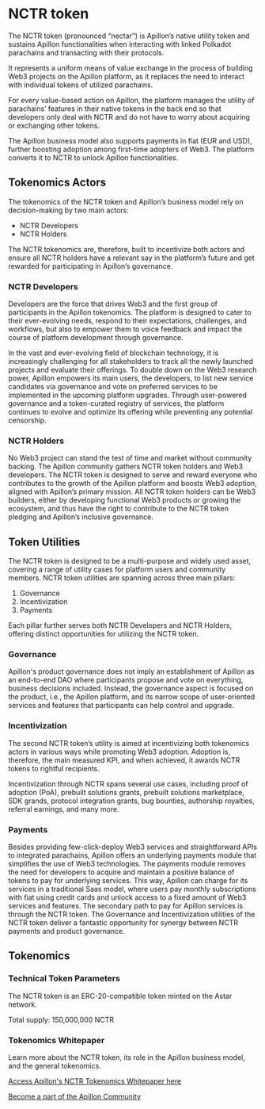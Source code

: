 # NCTR token

The NCTR token (pronounced “nectar”) is Apillon’s native utility token and sustains Apillon functionalities when interacting with linked Polkadot parachains and transacting with their protocols.

It represents a uniform means of value exchange in the process of building Web3 projects on the Apillon platform, as it replaces the need to interact with individual tokens of utilized parachains.

For every value-based action on Apillon, the platform manages the utility of parachains’ features in their native tokens in the back end so that developers only deal with NCTR and do not have to worry about acquiring or exchanging other tokens.

The Apillon business model also supports payments in fiat (EUR and USD), further boosting adoption among first-time adopters of Web3. The platform converts it to NCTR to unlock Apillon functionalities.

## Tokenomics Actors

The tokenomics of the NCTR token and Apillon’s business model rely on decision-making by two main actors:
* NCTR Developers
* NCTR Holders

The NCTR tokenomics are, therefore, built to incentivize both actors and ensure all NCTR holders have a relevant say in the platform’s future and get rewarded for participating in Apillon’s governance.

### NCTR Developers

Developers are the force that drives Web3 and the first group of participants in the Apillon tokenomics. The platform is designed to cater to their ever-evolving needs, respond to their expectations, challenges, and workflows, but also to empower them to voice feedback and impact the course of platform development through governance.

In the vast and ever-evolving field of blockchain technology, it is increasingly challenging for all stakeholders to track all the newly launched projects and evaluate their offerings. To double down on the Web3 research power, Apillon empowers its main users, the developers, to list new service candidates via governance and vote on preferred services to be implemented in the upcoming platform upgrades.
Through user-powered governance and a token-curated registry of services, the platform continues to evolve and optimize its offering while preventing any potential censorship.

### NCTR Holders

No Web3 project can stand the test of time and market without community backing. The Apillon community gathers NCTR token holders and Web3 developers.
The NCTR token is designed to serve and reward everyone who contributes to the growth of the Apillon platform and boosts Web3 adoption, aligned with Apillon’s primary mission.
All NCTR token holders can be Web3 builders, either by developing functional Web3 products or growing the ecosystem, and thus have the right to contribute to the NCTR token pledging and Apillon’s inclusive governance.

## Token Utilities

The NCTR token is designed to be a multi-purpose and widely used asset, covering a range of utility cases for platform users and community members.
NCTR token utilities are spanning across three main pillars:
1. Governance
2. Incentivization
3. Payments

Each pillar further serves both NCTR Developers and NCTR Holders, offering distinct opportunities for utilizing the NCTR token.

### Governance

Apillon's product governance does not imply an establishment of Apillon as an end-to-end DAO where participants propose and vote on everything, business decisions included.
Instead, the governance aspect is focused on the product, i.e., the Apillon platform, and its narrow scope of user-oriented services and features that participants can help control and upgrade.

### Incentivization

The second NCTR token’s utility is aimed at incentivizing both tokenomics actors in various ways while promoting Web3 adoption. Adoption is, therefore, the main measured KPI, and when achieved, it awards NCTR tokens to rightful recipients.

Incentivization through NCTR spans several use cases, including proof of adoption (PoA), prebuilt solutions grants, prebuilt solutions marketplace, SDK grands, protocol integration grants, bug bounties, authorship royalties, referral earnings, and many more.

### Payments

Besides providing few-click-deploy Web3 services and straightforward APIs to integrated parachains, Apillon offers an underlying payments module that simplifies the use of Web3 technologies.
The payments module removes the need for developers to acquire and maintain a positive balance of tokens to pay for underlying services. This way, Apillon can charge for its services in a traditional Saas model, where users pay monthly subscriptions with fiat using credit cards and unlock access to a fixed amount of Web3 services and features.
The secondary path to pay for Apillon services is through the NCTR token.
The Governance and Incentivization utilities of the NCTR token deliver a fantastic opportunity for synergy between NCTR payments and product governance.

## Tokenomics

### Technical Token Parameters

The NCTR token is an ERC-20-compatible token minted on the Astar network.

Total supply: 150,000,000 NCTR

### Tokenomics Whitepaper

Learn more about the NCTR token, its role in the Apillon business model, and the general tokenomics.

[Access Apillon's NCTR Tokenomics Whitepaper here](https://ipfs.apillon.io/ipfs/bafybeicg6pozb3f6tucqcdaozqqrtkwtiwa7c6dllu223kmnfsev5ep2m4)

[Become a part of the Apillon Community](https://discord.gg/yX3gTw36C4)
